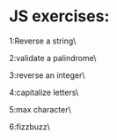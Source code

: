 # JS exercises:

1:Reverse a string\

2:validate a palindrome\

3:reverse an integer\

4:capitalize letters\

5:max character\

6:fizzbuzz\
